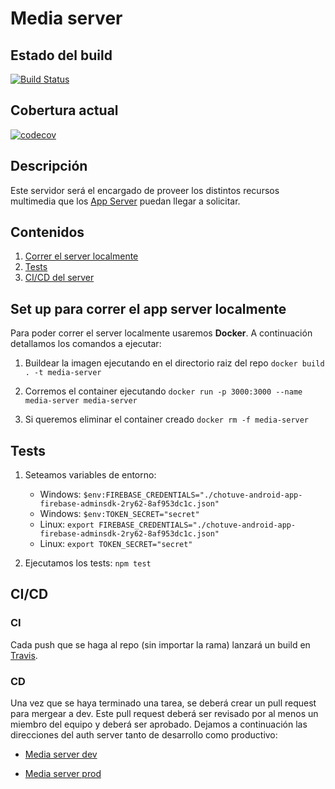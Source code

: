 # Media server

## Estado del build
[![Build Status](https://travis-ci.com/chotuve-grupo10/chotuve-media-server.svg?branch=dev)](https://travis-ci.com/chotuve-grupo10/chotuve-media-server)

## Cobertura actual
[![codecov](https://codecov.io/gh/chotuve-grupo10/chotuve-media-server/branch/dev/graph/badge.svg)](https://codecov.io/gh/chotuve-grupo10/chotuve-media-server)

## Descripción
Este servidor será el encargado de proveer los distintos recursos multimedia que los [App Server](https://github.com/chotuve-grupo10/chotuve-application-server) puedan llegar a solicitar.

## Contenidos
1. [Correr el server localmente](#set-up-para-correr-el-app-server-localmente)
2. [Tests](#tests)
3. [CI/CD del server](#CI/CD)

## Set up para correr el app server localmente

Para poder correr el server localmente usaremos **Docker**. A continuación detallamos los comandos a ejecutar:

1. Buildear la imagen ejecutando en el directorio raiz del repo
```docker build . -t media-server```

2. Corremos el container ejecutando
```docker run -p 3000:3000 --name media-server media-server```

3. Si queremos eliminar el container creado
```docker rm -f media-server```

## Tests

1. Seteamos variables de entorno:
    - Windows: ```$env:FIREBASE_CREDENTIALS="./chotuve-android-app-firebase-adminsdk-2ry62-8af953dc1c.json"```
    - Windows: ```$env:TOKEN_SECRET="secret"```
    - Linux: ```export FIREBASE_CREDENTIALS="./chotuve-android-app-firebase-adminsdk-2ry62-8af953dc1c.json"```
    - Linux: ```export TOKEN_SECRET="secret"```

2. Ejecutamos los tests:
```npm test```

## CI/CD

### CI

Cada push que se haga al repo (sin importar la rama) lanzará un build en [Travis](https://travis-ci.com/).


### CD

Una vez que se haya terminado una tarea, se deberá crear un pull request para mergear a dev. Este pull request deberá ser revisado por al menos un miembro del equipo y deberá ser aprobado. Dejamos a continuación las direcciones del auth server tanto de desarrollo como productivo:

- [Media server dev](https://chotuve-media-server-dev.herokuapp.com/)

- [Media server prod](https://chotuve-media-server-produ.herokuapp.com/)